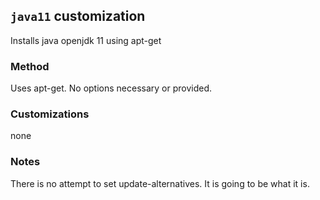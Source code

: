 ## `java11` customization
Installs java openjdk 11 using apt-get

### Method
Uses apt-get.  No options necessary or provided.

### Customizations
none

### Notes
There is no attempt to set update-alternatives.  It is going to be what it is.
